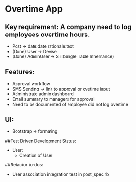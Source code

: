 # Overtime App

## Key requirement: A company need to log employees overtime hours.
- Post -> date:date rationale:text
-	(Done) User -> Devise
- (Done) AdminUser -> STI(Single Table Inheritance)

## Features:
- Approval workflow
- SMS Sending -> link to approval or ovetime input
- Administrate admin dashboard
- Email summary to managers for approval
- Need to be documented of employee did not log overtime

## UI:
- Bootstrap -> formating

##Test Driven Development Status:
- User:
	+ Creation of User

##Refactor to-dos:
- User association integration test in post_spec.rb